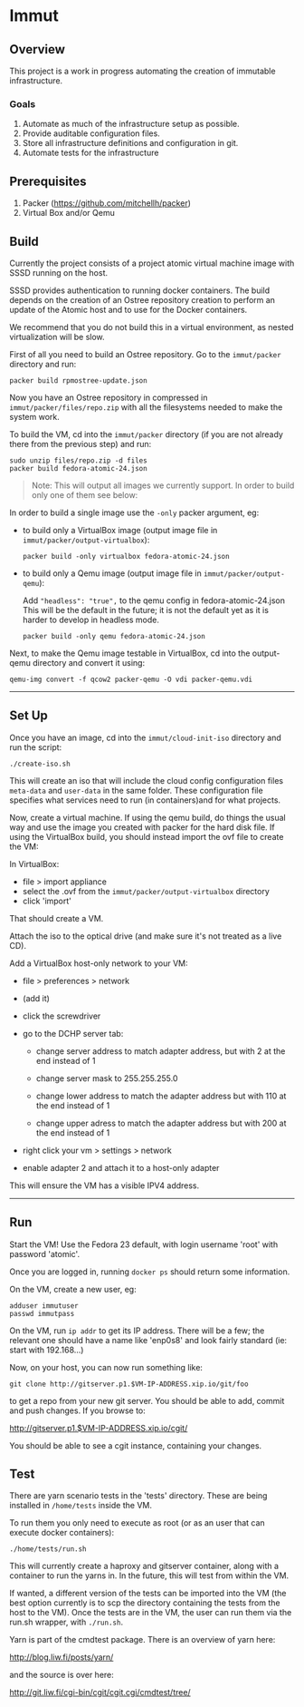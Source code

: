 # Immut

## Overview

This project is a work in progress automating the creation of immutable
infrastructure.

### Goals

1. Automate as much of the infrastructure setup as possible.
2. Provide auditable configuration files.
3. Store all infrastructure definitions and configuration in git.
4. Automate tests for the infrastructure

## Prerequisites

1. Packer (https://github.com/mitchellh/packer)
2. Virtual Box and/or Qemu

## Build

Currently the project consists of a project atomic virtual machine image with
SSSD running on the host. 

SSSD provides authentication to running docker containers. The build depends
on the creation of an Ostree repository creation to perform an update of the
Atomic host and to use for the Docker containers.

We recommend that you do not build this in a virtual environment, as nested
virtualization will be slow.

First of all you need to build an Ostree repository. Go to the
`immut/packer` directory and run:

    packer build rpmostree-update.json

Now you have an Ostree repository in compressed in `immut/packer/files/repo.zip`
with all the filesystems needed to make the system work.

To build the VM, cd into the `immut/packer` directory (if you are not already
there from the previous step) and run:

    sudo unzip files/repo.zip -d files
    packer build fedora-atomic-24.json

> Note: This will output all images we currently support. In order to build
> only one of them see below:


In order to build a single image use the `-only` packer argument, eg:

*   to build only a VirtualBox image (output image file in `immut/packer/output-virtualbox`):

        packer build -only virtualbox fedora-atomic-24.json

*   to build only a Qemu image (output image file in `immut/packer/output-qemu`):

    Add `"headless": "true",` to the qemu config in fedora-atomic-24.json
    This will be the default in the future; it is not the default yet
    as it is harder to develop in headless mode.

        packer build -only qemu fedora-atomic-24.json

Next, to make the Qemu image testable in VirtualBox, cd into the
output-qemu directory and convert it using:

    qemu-img convert -f qcow2 packer-qemu -O vdi packer-qemu.vdi

---

## Set Up

Once you have an image, cd into the `immut/cloud-init-iso` directory and run
the script:

    ./create-iso.sh

This will create an iso that will include the cloud config
configuration files `meta-data` and `user-data` in the same folder. These
configuration file specifies what services need to run (in containers)and
for what projects.

Now, create a virtual machine. If using the qemu build, do things the usual
way and use the image you created with packer for the hard disk file. If using
the VirtualBox build, you should instead import the ovf file to create the
VM:

In VirtualBox:

* file > import appliance
* select the .ovf from the `immut/packer/output-virtualbox` directory
* click 'import'

That should create a VM.

Attach the iso to the optical drive (and make sure it's not
treated as a live CD).

Add a VirtualBox host-only network to your VM:

* file > preferences > network

* (add it)

* click the screwdriver

* go to the DCHP server tab:

  * change server address to match adapter address, but with 2
    at the end instead of 1

  * change server mask to 255.255.255.0

  * change lower address to match the adapter address but with 
    110 at the end instead of 1

  * change upper adress to match the adapter address but with 200
    at the end instead of 1

* right click your vm > settings > network

* enable adapter 2 and attach it to a host-only adapter

This will ensure the VM has a visible IPV4 address.

---

## Run

Start the VM! Use the Fedora 23 default, with login username 'root' with
password 'atomic'.

Once you are logged in, running `docker ps` should return some information.

On the VM, create a new user, eg:

    adduser immutuser
    passwd immutpass

On the VM, run `ip addr` to get its IP address. There will be a few; the
relevant one should have a name like 'enp0s8' and look fairly standard
(ie: start with 192.168...)

Now, on your host, you can now run something like: 

    git clone http://gitserver.p1.$VM-IP-ADDRESS.xip.io/git/foo

to get a repo from your new git server. You should be able to add, commit
and push changes. If you browse to:

  http://gitserver.p1.$VM-IP-ADDRESS.xip.io/cgit/

You should be able to see a cgit instance, containing your changes.

## Test

There are yarn scenario tests in the 'tests' directory. These are being
installed in `/home/tests` inside the VM.

To run them you only need to execute as root (or as an user that can
execute docker containers):

    ./home/tests/run.sh

This will currently create a haproxy and gitserver container,
along with a container to run the yarns in. In the future, this will
test from within the VM.

If wanted, a different version of the tests can be imported
into the VM (the best option currently is to scp the directory
containing the tests from the host to the VM). Once the tests are in
the VM, the user can run them via the run.sh wrapper, with `./run.sh`.

Yarn is part of the cmdtest package. There is an overview of yarn here:

http://blog.liw.fi/posts/yarn/

and the source is over here:

http://git.liw.fi/cgi-bin/cgit/cgit.cgi/cmdtest/tree/
